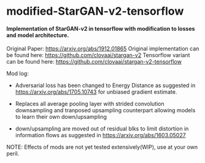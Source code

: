 # modified-StarGAN-v2-tensorflow

#### Implementation of StarGAN-v2 in tensorflow with modification to losses and model architecture.

Original Paper: https://arxiv.org/abs/1912.01865
Original implementation can be found here: https://github.com/clovaai/stargan-v2
Tensorflow variant can be found here: https://github.com/clovaai/stargan-v2-tensorflow

Mod log:
* Adversarial loss has been changed to Energy Distance as suggested in https://arxiv.org/abs/1705.10743 for unbiased gradient estimate.

* Replaces all average pooling layer with strided convolution downsampling and tranposed upsampling counterpart allowing models to learn their own down/upsampling

* down/upsampling are moved out of residual blks to limit distortion in information flows as suggested in https://arxiv.org/abs/1603.05027

NOTE: Effects of mods are not yet tested extensively(WIP), use at your own peril. 
